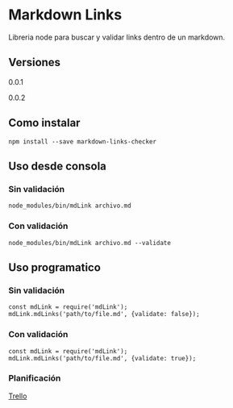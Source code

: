 # Markdown Links
Libreria node para buscar y validar links dentro de un markdown.

## Versiones

0.0.1

0.0.2


## Como instalar
```
npm install --save markdown-links-checker
```

## Uso desde consola

### Sin validación
``` [javascript]
node_modules/bin/mdLink archivo.md
```

### Con validación
``` [javascript]
node_modules/bin/mdLink archivo.md --validate
```

## Uso programatico

### Sin validación
``` [javascript]
const mdLink = require('mdLink');
mdLink.mdLinks('path/to/file.md', {validate: false});
```

### Con validación
``` [javascript]
const mdLink = require('mdLink');
mdLink.mdLinks('path/to/file.md', {validate: true});
```

### Planificación
[Trello](https://trello.com/b/RSzD8Vg5/markdown-links)